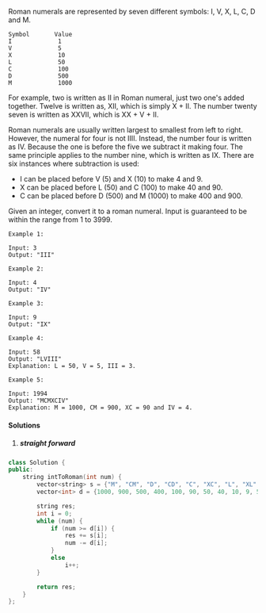 Roman numerals are represented by seven different symbols: I, V, X, L, C, D and M.

```
Symbol       Value
I             1
V             5
X             10
L             50
C             100
D             500
M             1000
```


For example, two is written as II in Roman numeral, just two one's added together. Twelve is written as, XII, which is simply X + II. The number twenty seven is written as XXVII, which is XX + V + II.

Roman numerals are usually written largest to smallest from left to right. However, the numeral for four is not IIII. Instead, the number four is written as IV. Because the one is before the five we subtract it making four. The same principle applies to the number nine, which is written as IX. There are six instances where subtraction is used:

-    I can be placed before V (5) and X (10) to make 4 and 9. 
-    X can be placed before L (50) and C (100) to make 40 and 90. 
-    C can be placed before D (500) and M (1000) to make 400 and 900.

Given an integer, convert it to a roman numeral. Input is guaranteed to be within the range from 1 to 3999.

```
Example 1:

Input: 3
Output: "III"

Example 2:

Input: 4
Output: "IV"

Example 3:

Input: 9
Output: "IX"

Example 4:

Input: 58
Output: "LVIII"
Explanation: L = 50, V = 5, III = 3.

Example 5:

Input: 1994
Output: "MCMXCIV"
Explanation: M = 1000, CM = 900, XC = 90 and IV = 4.
```

#### Solutions


1. ##### straight forward

```cpp
class Solution {
public:
    string intToRoman(int num) {
        vector<string> s = {"M", "CM", "D", "CD", "C", "XC", "L", "XL", "X", "IX", "V", "IV", "I"};
        vector<int> d = {1000, 900, 500, 400, 100, 90, 50, 40, 10, 9, 5, 4, 1};

        string res;
        int i = 0;
        while (num) {
            if (num >= d[i]) {
                res += s[i];
                num -= d[i];
            }
            else
                i++;
        }

        return res;
    }
};
```